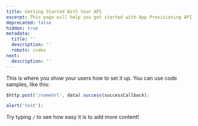 ```yaml
---
title: Getting Started With Your API
excerpt: This page will help you get started with App Provisioning API (for Partners).
deprecated: false
hidden: true
metadata:
  title: ''
  description: ''
  robots: index
next:
  description: ''
---
```

This is where you show your users how to set it up. You can use code samples, like this:

```javascript
$http.post('/someUrl', data).success(successCallback);

alert('test');
```

Try typing `/` to see how easy it is to add more content!
